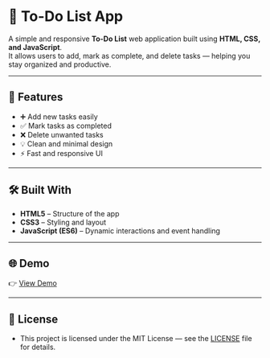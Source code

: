 # 📝 To-Do List App

A simple and responsive **To-Do List** web application built using **HTML, CSS, and JavaScript**.  
It allows users to add, mark as complete, and delete tasks — helping you stay organized and productive.

---

## 🚀 Features

- ➕ Add new tasks easily  
- ✅ Mark tasks as completed  
- ❌ Delete unwanted tasks  
- 💡 Clean and minimal design  
- ⚡ Fast and responsive UI  

---

## 🛠️ Built With

- **HTML5** – Structure of the app  
- **CSS3** – Styling and layout  
- **JavaScript (ES6)** – Dynamic interactions and event handling

---
## 🌐 Demo
👉 [View Demo](https://abhihari777.github.io/to-do-list-web/)

---
## 🧾 License
- This project is licensed under the MIT License — see the [LICENSE](LICENSE) file for details.
